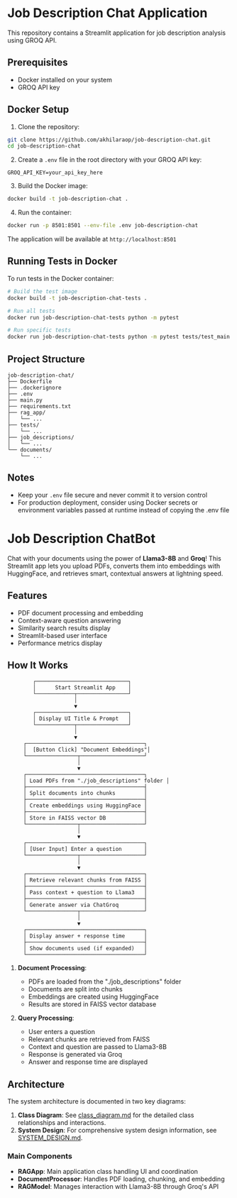 # Job Description Chat Application

This repository contains a Streamlit application for job description analysis using GROQ API.

## Prerequisites

- Docker installed on your system
- GROQ API key

## Docker Setup

1. Clone the repository:
```bash
git clone https://github.com/akhilaraop/job-description-chat.git
cd job-description-chat
```

2. Create a `.env` file in the root directory with your GROQ API key:
```
GROQ_API_KEY=your_api_key_here
```

3. Build the Docker image:
```bash
docker build -t job-description-chat .
```

4. Run the container:
```bash
docker run -p 8501:8501 --env-file .env job-description-chat
```

The application will be available at `http://localhost:8501`

## Running Tests in Docker

To run tests in the Docker container:

```bash
# Build the test image
docker build -t job-description-chat-tests .

# Run all tests
docker run job-description-chat-tests python -m pytest

# Run specific tests
docker run job-description-chat-tests python -m pytest tests/test_main.py
```

## Project Structure

```
job-description-chat/
├── Dockerfile
├── .dockerignore
├── .env
├── main.py
├── requirements.txt
├── rag_app/
│   └── ...
├── tests/
│   └── ...
├── job_descriptions/
│   └── ...
└── documents/
    └── ...
```

## Notes
- Keep your `.env` file secure and never commit it to version control
- For production deployment, consider using Docker secrets or environment variables passed at runtime instead of copying the .env file

# Job Description ChatBot

Chat with your documents using the power of **Llama3-8B** and **Groq**! 
This Streamlit app lets you upload PDFs, converts them into embeddings with HuggingFace, and retrieves smart, contextual answers at lightning speed.

## Features

- PDF document processing and embedding
- Context-aware question answering
- Similarity search results display
- Streamlit-based user interface
- Performance metrics display

## How It Works

```text
        ┌─────────────────────────────┐
        │      Start Streamlit App    │
        └────────────┬────────────────┘
                     │
                     ▼
        ┌─────────────────────────────┐
        │ Display UI Title & Prompt   │
        └────────────┬────────────────┘
                     │
                     ▼
     ┌─────────────────────────────────────┐
     │  [Button Click] "Document Embeddings"│
     └────────────────┬────────────────────┘
                      │
                      ▼
     ┌─────────────────────────────────────┐
     │ Load PDFs from "./job_descriptions" folder │
     ├─────────────────────────────────────┤
     │ Split documents into chunks         │
     ├─────────────────────────────────────┤
     │ Create embeddings using HuggingFace │
     ├─────────────────────────────────────┤
     │ Store in FAISS vector DB            │
     └────────────────┬────────────────────┘
                      │
                      ▼
     ┌─────────────────────────────────────┐
     │ [User Input] Enter a question       │
     └────────────────┬────────────────────┘
                      │
                      ▼
     ┌─────────────────────────────────────┐
     │ Retrieve relevant chunks from FAISS │
     ├─────────────────────────────────────┤
     │ Pass context + question to Llama3   │
     ├─────────────────────────────────────┤
     │ Generate answer via ChatGroq        │
     └────────────────┬────────────────────┘
                      │
                      ▼
     ┌─────────────────────────────────────┐
     │ Display answer + response time      │
     ├─────────────────────────────────────┤
     │ Show documents used (if expanded)   │
     └─────────────────────────────────────┘
```

1. **Document Processing**:
   - PDFs are loaded from the "./job_descriptions" folder
   - Documents are split into chunks
   - Embeddings are created using HuggingFace
   - Results are stored in FAISS vector database

2. **Query Processing**:
   - User enters a question
   - Relevant chunks are retrieved from FAISS
   - Context and question are passed to Llama3-8B
   - Response is generated via Groq
   - Answer and response time are displayed

## Architecture

The system architecture is documented in two key diagrams:

1. **Class Diagram**: See [class_diagram.md](documents/class_diagram.md) for the detailed class relationships and interactions.
2. **System Design**: For comprehensive system design information, see [SYSTEM_DESIGN.md](documents/SYSTEM_DESIGN.md).

### Main Components

- **RAGApp**: Main application class handling UI and coordination
- **DocumentProcessor**: Handles PDF loading, chunking, and embedding
- **RAGModel**: Manages interaction with Llama3-8B through Groq's API
